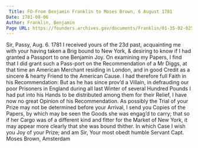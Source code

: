 ```yaml
---
 Title: FO-From Benjamin Franklin to Moses Brown, 6 August 1781
Date: 1781-08-06
Author: Franklin, Benjamin
Page URL: https://founders.archives.gov/documents/Franklin/01-35-02-0254
---
```


Sir,
Passy, Aug. 6. 1781
I received yours of the 23d past, acquainting me with your having taken a Brig bound to New York, & desiring to know if I had granted a Passport to one Benjamin Joy. On examining my Papers, I find that I did grant such a Pass-port on the Recommendation of a Mr Diggs, at that time an American Merchant residing in London, and in good Credit as a sincere & hearty Friend to the American Cause. I had therefore full Faith in his Recommendation: But as he has since prov’d a Villain, in defrauding our poor Prisoners in England during all last Winter of several Hundred Pounds I had put into his Hands to be distributed among them for their Relief, I have now no great Opinion of his Recommendation. As possibly the Trial of your Prize may not be determined before your Arrival, I send you Copies of the Papers, by which may be seen the Goods she was engag’d to carry; that so if her Cargo was of a different kind and fitter for the Market of New York, it may appear more clearly that she was bound thither. In which Case I wish you Joy of your Prize; and am Sir, Your most obedt humble Servant
Capt. Moses Brown, Amsterdam

